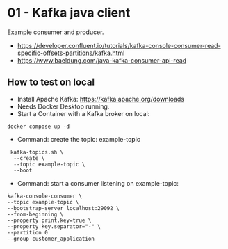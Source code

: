 # 01 - Kafka java client

Example consumer and producer.
* https://developer.confluent.io/tutorials/kafka-console-consumer-read-specific-offsets-partitions/kafka.html
* https://www.baeldung.com/java-kafka-consumer-api-read

## How to test on local
* Install Apache Kafka: https://kafka.apache.org/downloads 
* Needs Docker Desktop running.
* Start a Container with a Kafka broker on local: 
````shell
docker compose up -d
````

* Command: create the topic: example-topic
````shell
 kafka-topics.sh \
  --create \
  --topic example-topic \
  --boot
````

* Command: start a consumer listening on example-topic:
````shell
kafka-console-consumer \
--topic example-topic \
--bootstrap-server localhost:29092 \
--from-beginning \
--property print.key=true \
--property key.separator="-" \
--partition 0
--group customer_application
````



